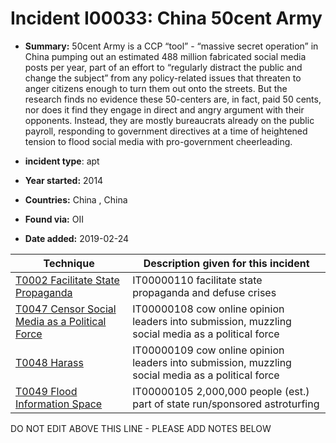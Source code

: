 # Incident I00033: China 50cent Army

* **Summary:** 50cent Army is a CCP “tool” - “massive secret operation” in China pumping out an estimated 488 million fabricated social media posts per year, part of an effort to “regularly distract the public and change the subject” from any policy-related issues that threaten to anger citizens enough to turn them out onto the streets. But the research finds no evidence these 50-centers are, in fact, paid 50 cents, nor does it find they engage in direct and angry argument with their opponents. Instead, they are mostly bureaucrats already on the public payroll, responding to government directives at a time of heightened tension to flood social media with pro-government cheerleading.

* **incident type**: apt

* **Year started:** 2014

* **Countries:** China , China

* **Found via:** OII

* **Date added:** 2019-02-24
 

| Technique | Description given for this incident |
| --------- | ------------------------- |
| [T0002 Facilitate State Propaganda](../../generated_pages/techniques/T0002.md) | IT00000110 facilitate state propaganda and defuse crises |
| [T0047 Censor Social Media as a Political Force](../../generated_pages/techniques/T0047.md) | IT00000108 cow online opinion leaders into submission, muzzling social media as a political force |
| [T0048 Harass](../../generated_pages/techniques/T0048.md) | IT00000109 cow online opinion leaders into submission, muzzling social media as a political force |
| [T0049 Flood Information Space](../../generated_pages/techniques/T0049.md) | IT00000105 2,000,000 people (est.) part of state run/sponsored astroturfing |


DO NOT EDIT ABOVE THIS LINE - PLEASE ADD NOTES BELOW